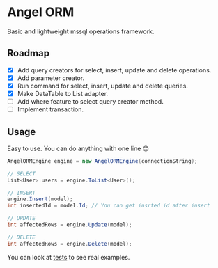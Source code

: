 # Angel ORM

Basic and lightweight mssql operations framework.

## Roadmap

- [x] Add query creators for select, insert, update and delete operations.
- [x] Add parameter creator.
- [x] Run command for select, insert, update and delete queries.
- [x] Make DataTable to List<T> adapter.
- [ ] Add where feature to select query creator method.
- [ ] Implement transaction.

## Usage

Easy to use. You can do anything with one line :blush:

```csharp
AngelORMEngine engine = new AngelORMEngine(connectionString);

// SELECT
List<User> users = engine.ToList<User>();

// INSERT
engine.Insert(model);
int insertedId = model.Id; // You can get insrted id after insert

// UPDATE
int affectedRows = engine.Update(model);

// DELETE
int affectedRows = engine.Delete(model);
```

You can look at [tests](test/AngelORMEngineTests.cs) to see real examples.
